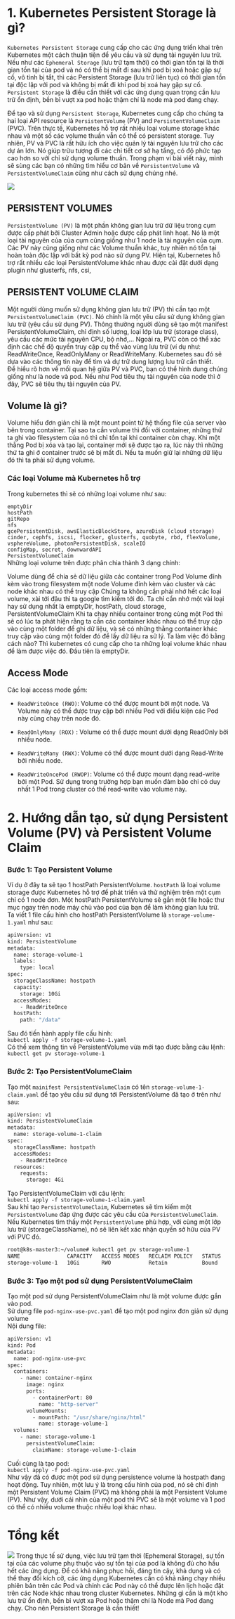 # 1. Kubernetes Persistent Storage là gì?
`Kubernetes Persistent Storage` cung cấp cho các ứng dụng triển khai trên Kubernetes một cách thuận tiện để yêu cầu và sử dụng tài nguyên lưu trữ. Nếu như các `Ephemeral Storage` (lưu trữ tạm thời) có thời gian tồn tại là thời gian tồn tại của pod và nó có thể bị mất đi sau khi pod bị xoá hoặc gặp sự cố, vô tình bị tắt, thì các Persistent Storage (lưu trữ liên tục) có thời gian tồn tại độc lập với pod và không bị mất đi khi pod bị xoá hay gặp sự cố. `Persistent Storage` là điều cần thiết với các ứng dụng quan trọng cần lưu trữ ổn định, bền bỉ vượt xa pod hoặc thậm chí là node mà pod đang chạy.  

Để tạo và sử dụng `Persistent Storage`, Kubernetes cung cấp cho chúng ta hai loại API resource là `PersistentVolume` (PV) and `PersistentVolumeClaim` (PVC). Trên thực tế, Kubernetes hỗ trợ rất nhiều loại volume storage khác nhau và một số các volume thuần vẫn có thể có persistent storage. Tuy nhiên, PV và PVC là rất hữu ích cho việc quản lý tài nguyên lưu trữ cho các dự án lớn. Nó giúp trừu tượng đi các chi tiết cơ sở hạ tầng, có độ phức tạp cao hơn so với chỉ sử dụng volume thuần. Trong phạm vi bài viết này, mình sẽ sùng các bạn có những tìm hiểu cơ bản về `PersistentVolume` và `PersistentVolumeClaim` cũng như cách sử dụng chúng nhé.  

<img src="/images/persitent-colume.jpg">  

## PERSISTENT VOLUMES
`PersistentVolume (PV)` là một phần không gian lưu trữ dữ liệu trong cụm được cấp phát bởi Cluster Admin hoặc được cấp phát linh hoạt. Nó là một loại tài nguyên của của cụm cũng giống như 1 node là tài nguyên của cụm. Các PV này cũng giống như các Volume thuần khác, tuy nhiên nó tồn tại hoàn toàn độc lập với bất kỳ pod nào sử dụng PV. Hiện tại, Kubernetes hỗ trợ rất nhiều các loại PersistentVolume khác nhau được cài đặt dưới dạng plugin như glusterfs, nfs, csi,  

## PERSISTENT VOLUME CLAIM
Một người dùng muốn sử dụng không gian lưu trữ (PV) thì cần tạo một `PersistentVolumeClaim (PVC)`. Nó chính là một yêu cầu sử dụng không gian lưu trữ (yêu cầu sử dụng PV). Thông thường người dùng sẽ tạo một manifest PersistentVolumeClaim, chỉ định số lượng, loại lớp lưu trữ (storage class), yêu cầu các mức tài nguyên CPU, bộ nhớ,… Ngoài ra, PVC còn có thể xác định các chế độ quyền truy cập cụ thể vào vùng lưu trữ (ví dụ như: ReadWriteOnce, ReadOnlyMany or ReadWriteMany. Kubernetes sau đó sẽ dựa vào các thông tin này để tìm và dự trữ dung lượng lưu trữ cần thiết.  
Để hiểu rõ hơn về mối quan hệ giữa PV và PVC, bạn có thể hình dung chúng giống như là node và pod. Nếu như Pod tiêu thụ tài nguyên của node thì ở đây, PVC sẽ tiêu thụ tài nguyên của PV.
## Volume là gì?
Volume hiểu đơn giản chỉ là một mount point từ hệ thống file của server vào bên trong container.
Tại sao ta cần volume thì đối với container, những thứ ta ghi vào filesystem của nó thì chỉ tồn tại khi container còn chạy. Khi một thằng Pod bị xóa và tạo lại, container mới sẽ được tao ra, lúc này thì những thứ ta ghi ở container trước sẽ bị mất đi. Nếu ta muốn giữ lại những dữ liệu đó thì ta phải sử dụng volume.
### Các loại Volume mà Kubernetes hỗ trợ
Trong kubernetes thì sẽ có những loại volume như sau:

`emptyDir`  
`hostPath`  
`gitRepo`  
`nfs`  
`gcePersistentDisk, awsElasticBlockStore, azureDisk (cloud storage)`  
`cinder, cephfs, iscsi, flocker, glusterfs, quobyte, rbd, flexVolume, vsphereVolume, photonPersistentDisk, scaleIO`  
`configMap, secret, downwardAPI`  
`PersistentVolumeClaim`  
Những loại volume trên được phân chia thành 3 dạng chính:

Volume dùng để chia sẻ dữ liệu giữa các container trong Pod
Volume đính kèm vào trong filesystem một node
Volume đính kèm vào cluster và các node khác nhau có thể truy cập
Chúng ta không cần phải nhớ hết các loại volume, xài tới đâu thì ta google tìm kiếm tới đó. Ta chỉ cần nhớ một vài loại hay sử dụng nhất là emptyDir, hostPath, cloud storage, PersistentVolumeClaim
Khi ta chạy nhiều container trong cùng một Pod thì sẽ có lúc ta phát hiện rằng ta cần các container khác nhau có thể truy cập vào cùng một folder để ghi dữ liệu, và sẽ có những thằng container khác truy cập vào cùng một folder đó để lấy dữ liệu ra sử lý. Ta làm việc đó bằng cách nào? Thì kubernetes có cung cấp cho ta những loại volume khác nhau để làm được việc đó. Đầu tiên là emptyDir.
## Access Mode
Các loại access mode gồm:

- `ReadWriteOnce (RWO)`: Volume có thể được mount bởi một node. Và Volume này có thể được truy cập bởi nhiều Pod với điều kiện các Pod này cùng chạy trên node đó.

- `ReadOnlyMany (ROX)` : Volume có thể được mount dưới dạng ReadOnly bởi nhiều node.

- `ReadWriteMany (RWX)`: Volume có thể được mount dưới dạng Read-Write bởi nhiều node.

- `ReadWriteOncePod (RWOP)`: Volume có thể được mount dạng read-write bởi một Pod. Sử dụng trong trường hợp bạn muốn đảm bảo chỉ có duy nhất 1 Pod trong cluster có thể read-write vào volume này.

# 2. Hướng dẫn tạo, sử dụng Persistent Volume (PV) và Persistent Volume Claim
### Bước 1: Tạo Persistent Volume
Ví dụ ở đây ta sẽ tạo 1 hostPath PersistentVolume. `hostPath` là loại volume storage được Kubernetes hỗ trợ để phát triển và thử nghiệm trên một cụm chỉ có 1 node đơn. Một hostPath PersistentVolume sẽ gắn một file hoặc thư mục ngay trên node máy chủ vào pod của bạn để làm không gian lưu trữ.  
Ta viết 1 file cấu hình cho hostPath PersistentVolume là `storage-volume-1.yaml` như sau:  
```sh
apiVersion: v1
kind: PersistentVolume
metadata:
  name: storage-volume-1
  labels:
    type: local
spec:
  storageClassName: hostpath
  capacity:
    storage: 10Gi
  accessModes:
    - ReadWriteOnce
  hostPath:
    path: "/data"

```  
Sau đó tiến hành apply file cấu hình:  
`kubectl apply -f storage-volume-1.yaml`  
Có thể xem thông tin về PersistentVolume vừa mới tạo được bằng câu lệnh:  
`kubectl get pv storage-volume-1`  

### Bước 2: Tạo PersistentVolumeClaim
Tạo một `mainifest PersistentVolumeClaim` có tên `storage-volume-1-claim.yaml` để tạo yêu cầu sử dụng tới PersistentVolume đã tạo ở trên như sau:  
```sh
apiVersion: v1
kind: PersistentVolumeClaim
metadata:
  name: storage-volume-1-claim
spec:
  storageClassName: hostpath
  accessModes:
    - ReadWriteOnce
  resources:
    requests:
      storage: 4Gi
```  
Tạo PersistentVolumeClaim với câu lệnh:  
`kubectl apply -f storage-volume-1-claim.yaml`  
Sau khi tạo `PersistentVolumeClaim`, Kubernetes sẽ tìm kiếm một `PersistentVolume` đáp ứng được các yêu cầu của `PersistentVolumeClaim`. Nếu Kubernetes tìm thấy một `PersistentVolume` phù hợp, với cùng một lớp lưu trữ (storageClassName), nó sẽ liên kết xác nhận quyền sở hữu của PV với PVC đó.
```sh
root@k8s-master3:~/volume# kubectl get pv storage-volume-1
NAME               CAPACITY   ACCESS MODES   RECLAIM POLICY   STATUS   CLAIM                            STORAGECLASS   REASON   AGE
storage-volume-1   10Gi       RWO            Retain           Bound    default/storage-volume-1-claim   hostpath                15m
```  
### Bước 3: Tạo một pod sử dụng PersistentVolumeClaim
Tạo một pod sử dụng PersistentVolumeClaim như là một volume được gắn vào pod.  
Sử dụng file `pod-nginx-use-pvc.yaml` để tạo một pod nginx đơn giản sử dụng volume  
Nội dung file:  
```sh
apiVersion: v1
kind: Pod
metadata:
  name: pod-nginx-use-pvc
spec:
  containers:
    - name: container-nginx
      image: nginx
      ports:
        - containerPort: 80
          name: "http-server"
      volumeMounts:
        - mountPath: "/usr/share/nginx/html"
          name: storage-volume-1
  volumes:
    - name: storage-volume-1
      persistentVolumeClaim:
        claimName: storage-volume-1-claim
```  
 Cuối cùng là tạo pod:  
`kubectl apply -f pod-nginx-use-pvc.yaml`  
Như vậy đã có được một pod sử dụng persistence volume là hostpath đang hoạt động. Tuy nhiên, một lưu ý là trong cấu hình của pod, nó sẽ chỉ định một Persistent Volume Claim (PVC) mà không phải là một Persistent Volume (PV). Như vậy, dưới cái nhìn của một pod thì PVC sẽ là một volume và 1 pod có thể có nhiều volume thuộc nhiều loại khác nhau.
# Tổng kết
<img src="/images/storage-volume-2.jpg">  
Trong thực tế sử dụng, việc lưu trữ tạm thời (Ephemeral Storage), sự tồn tại của các volume phụ thuộc vào sự tồn tại của pod là không đủ cho hầu hết các ứng dụng. Để có khả năng phục hồi, đáng tin cậy, khả dụng và có thể thay đổi kích cỡ, các ứng dụng Kubernetes cần có khả năng chạy nhiều phiên bản trên các Pod và chính các Pod này có thể được lên lịch hoặc đặt trên các Node khác nhau trong cluster Kubernetes. Những gì cần là một kho lưu trữ ổn định, bền bỉ vượt xa Pod hoặc thậm chí là Node mà Pod đang chạy. Cho nên Persistent Storage là cần thiết!


